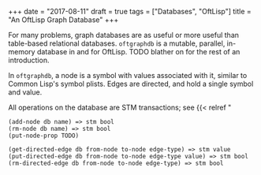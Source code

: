 +++
date = "2017-08-11"
draft = true
tags = ["Databases", "OftLisp"]
title = "An OftLisp Graph Database"
+++

For many problems, graph databases are as useful or more useful than table-based relational databases.
`oftgraphdb` is a mutable, parallel, in-memory database in and for OftLisp.
TODO blather on for the rest of an introduction.

In `oftgraphdb`, a node is a symbol with values associated with it, similar to Common Lisp's symbol plists.
Edges are directed, and hold a single symbol and value.

All operations on the database are STM transactions; see {{< relref "

```oftlisp
(add-node db name) => stm bool
(rm-node db name) => stm bool
(put-node-prop TODO)

(get-directed-edge db from-node to-node edge-type) => stm value
(put-directed-edge db from-node to-node edge-type value) => stm bool
(rm-directed-edge db from-node to-node edge-type) => stm bool
```
